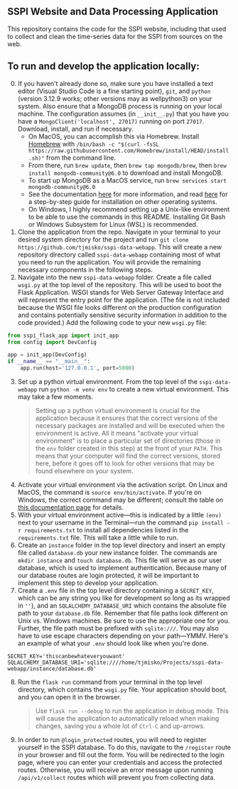 ## SSPI Website and Data Processing Application

This repository contains the code for the SSPI website, including that used to collect and clean the time-series data for the SSPI from sources on the web.

## To run and develop the application locally:

0) If you haven't already done so, make sure you have installed a text editor (Visual Studio Code is a fine starting point), `git`, and `python` (version 3.12.9 works; other versions may as wellpython3) on your system. Also ensure that a MongoDB process is running on your local machine.  The configuration assumes (in `__init__.py`) that you have you have a `MongoClient('localhost', 27017)` running on port `27017`.   Download, install, and run if necessary.
    - On MacOS, you can accomplish this via Homebrew.  Install [Homebrew](https://brew.sh/) with ```/bin/bash -c "$(curl -fsSL https://raw.githubusercontent.com/Homebrew/install/HEAD/install.sh)"``` from the command line. 
    - From there, run `brew update`, then `brew tap mongodb/brew`, then `brew install mongodb-community@6.0` to download and install MongoDB.
    - To start up MongoDB as a MacOS service, run `brew services start mongodb-community@6.0`
    - See the documentation [here](https://www.mongodb.com/docs/manual/tutorial/install-mongodb-on-os-x/) for more information, and read [here](https://www.mongodb.com/docs/manual/administration/install-community/) for a step-by-step guide for installation on other operating systems.
    - On Windows, I highly recommend setting up a Unix-like environment to be able to use the commands in this README. Installing Git Bash or Windows Subsystem for Linux (WSL) is recommended.
1) Clone the application from the repo.  Navigate in your terminal to your desired system directory for the project and run `git clone https://github.com/tjmisko/sspi-data-webapp`. This will create a new repository directory called `sspi-data-webapp` containing most of what you need to run the application. You will provide the remaining necessary components in the following steps.
2) Navigate into the new `sspi-data-webapp` folder.  Create a file called `wsgi.py` at the top level of the repository. This will be used to boot the Flask Application.  WSGI stands for Web Server Gateway Interface and will represent the entry point for the application.  (The file is not included because the WSGI file looks different on the production configuration and contains potentially sensitive security information in addition to the code provided.) Add the following code to your new `wsgi.py` file:

```python
from sspi_flask_app import init_app
from config import DevConfig

app = init_app(DevConfig)
if __name__ == "__main__":
    app.run(host='127.0.0.1', port=5000)
```
3) Set up a python virtual environment.  From the top level of the `sspi-data-webapp` run `python -m venv env` to create a new virtual environment.  This may take a few moments.
    > Setting up a python virtual environment is crucial for the application because it ensures that the correct versions of the necessary packages are installed and will be executed when the environment is active. All it means "activate your virtual environment" is to place a particular set of directories (those in the `env` folder created in this step) at the front of your `PATH`. This means that your computer will find the correct versions, stored here, before it goes off to look for other versions that may be found elsewhere on your system.
4) Activate your virtual environment via the activation script.  On Linux and MacOS, the command is `source env/bin/activate`.  If you're on Windows, the correct command may be different; consult the table on [this documentation page](https://docs.python.org/3/library/venv.html) for details.
5) With your virtual environment active—this is indicated by a little ```(env)``` next to your username in the Terminal—run the command `pip install -r requirements.txt` to install all dependencies listed in the `requirements.txt` file.  This will take a little while to run.
6) Create an `instance` folder in the top level directory and insert an empty file called `database.db` your new instance folder.  The commands are `mkdir instance` and `touch database.db`. This file will serve as our user database, which is used to implement authentication.  Because many of our database routes are login protected, it will be important to implement this step to develop your application.
7) Create a `.env` file in the top level directory containing a `SECRET_KEY`, which can be any string you like for development so long as its wrapped in `''`), and an `SQLALCHEMY_DATABASE_URI` which contains the absolute file path to your `database.db` file.  Remember that file paths look different on Unix vs. Windows machines.   Be sure to use the appropriate one for you.  Further, the file path must be prefixed with `sqlite:///`.  You may also have to use escape characters depending on your path—YMMV.  Here's an example of what your `.env` should look like when you're done.
```
SECRET_KEY='thiscanbewhateveryouwant'
SQLALCHEMY_DATABASE_URI='sqlite:////home/tjmisko/Projects/sspi-data-webapp/instance/database.db'
```

8) Run the `flask run` command from your terminal in the top level directory, which contains the `wsgi.py` file.  Your application should boot, and you can open it in the browser.

    > Use `flask run --debug` to run the application in debug mode. This will cause the application to automatically reload when making changes, saving you a whole lot of `Ctrl-C` and up-arrows.

9) In order to run `@login_protected` routes, you will need to register yourself in the SSPI database. To do this, navigate to the `/register` route in your browser and fill out the form.  You will be redirected to the login page, where you can enter your credentials and access the protected routes. Otherwise, you will receive an error message upon running `/api/v1/collect` routes which will prevent you from collecting data.
